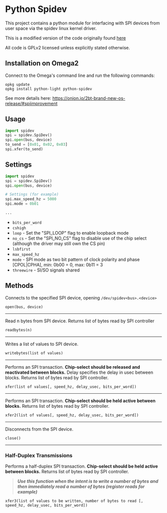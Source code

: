 # Python Spidev

This project contains a python module for interfacing with SPI devices from user space via the spidev linux kernel driver.

This is a modified version of the code originally found [here](http://elk.informatik.fh-augsburg.de/da/da-49/trees/pyap7k/lang/py-spi)

All code is GPLv2 licensed unless explicitly stated otherwise.

## Installation on Omega2

Connect to the Omega's command line and run the following commands:
```
opkg update
opkg install python-light python-spidev
```

See more details here: https://onion.io/2bt-brand-new-os-release/#spiimprovement


## Usage

```python
import spidev
spi = spidev.SpiDev()
spi.open(bus, device)
to_send = [0x01, 0x02, 0x03]
spi.xfer(to_send)
```

## Settings


```python
import spidev
spi = spidev.SpiDev()
spi.open(bus, device)

# Settings (for example)
spi.max_speed_hz = 5000
spi.mode = 0b01

...
```

* `bits_per_word`
* `cshigh`
* `loop` - Set the "SPI_LOOP" flag to enable loopback mode
* `no_cs` - Set the "SPI_NO_CS" flag to disable use of the chip select (although the driver may still own the CS pin)
* `lsbfirst`
* `max_speed_hz`
* `mode` - SPI mode as two bit pattern of clock polarity and phase [CPOL|CPHA], min: 0b00 = 0, max: 0b11 = 3
* `threewire` - SI/SO signals shared

## Methods

Connects to the specified SPI device, opening `/dev/spidev<bus>.<device>`
```
open(bus, device)
```
---
Read n bytes from SPI device. Returns list of bytes read by SPI controller
```
readbytes(n)
```
---
Writes a list of values to SPI device.
```
writebytes(list of values)
```
---
Performs an SPI transaction. **Chip-select should be released and reactivated between blocks.**
Delay specifies the delay in usec between blocks. Returns list of bytes read by SPI controller.
```
xfer(list of values[, speed_hz, delay_usec, bits_per_word])
```
---
Performs an SPI transaction. **Chip-select should be held active between blocks.**
Returns list of bytes read by SPI controller.
```
xfer2(list of values[, speed_hz, delay_usec, bits_per_word])
```
---

Disconnects from the SPI device.
```
close()
```
---

### Half-Duplex Transmissions
Performs a half-duplex SPI transaction. **Chip-select should be held active between blocks.**
Returns list of bytes read by SPI controller. 
> ***Use this function when the intent is to write a number of bytes and then immediately read a number of bytes (register reads for example)***
```
xfer3(list of values to be written, number of bytes to read [, speed_hz, delay_usec, bits_per_word])
```



